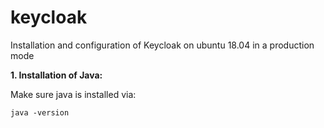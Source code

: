 # keycloak
Installation and configuration of Keycloak on ubuntu 18.04 in a production mode

**1. Installation of Java:**

Make sure java is installed via:
```
java -version
```
